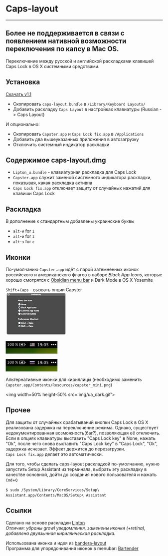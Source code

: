 Caps-layout
===========
---
Более не поддерживается в связи с появлением нативной возможности переключения по капсу в Mac OS.  
---
Переключение между русской и английской раскладками клавишей Caps Lock в OS X системными средствами.

## Установка

[Скачать v1.1](https://github.com/falcn/Caps-layout/releases/download/v1.1/caps-layout.dmg)

* Скопировать `caps-layout.bundle` в `/Library/Keyboard Layouts/`
* Добавить раскладку `Caps Layout` в настройках клавиатуры (Russian -> Caps Layout) 

И опционально: 

* Скопировать `Capster.app` и `Caps Lock fix.app` в `/Applications`
* Добавить два вышеуказанных приложения в автозагрузку
* Отключить системный индикатор раскладки

## Содержимое caps-layout.dmg

* `Lipton_u.bundle` - клавиатурная раскладка для Caps Lock
* `Capster.app` служит заменой системного индикатора раскладки, показывая, какая раскладка активна
* `Caps Lock fix.app` отключает защиту от случайных нажатий для клавиши Caps Lock


## Раскладка

В дополнение к стандартным добавлены украинские буквы

* `alt`-`и` for `і`
* `alt`-`й` for `ї`
* `alt`-`э` for `є`

## Иконки

По-умолчанию `Capster.app` идёт с парой затемнённых иконок российского и американского флагов в наборе _Black App Icons_, которые хорошо смотрятся с 
[Obsidian menu bar](http://www.obsidianmenubar.com) и Dark Mode в OS X Yosemite 

`Shift`+`Caps` - вызвать опции Capster  
![Capster settings](img/capster_settings2.png)

![us](img/us.png)  

![ru](img/ru.png)  

Альтернативные иконки для кириллицы (необходимо заменить `Capster.app/Contents/Resources/capster_mini.png`)

<img width=50% height-50% src='img/ua_dark.gif'>


## Прочее

Для защиты от случайных срабатываний кнопки Caps Lock в OS X реализована задержка на переключение режима.
Однако, существует недокументированная возможность(баг?), позволяющая её отключить.
Если в опциях клавиатуры выставить "Caps Lock key" в None, нажать "Ok", после чего снова выставить "Caps Lock key" в "Caps Lock", "Ok", задержка исчезает. Эффект держится до перезагрузки.  
`Caps Lock fix.app` делает это автоматически.

Для того, чтобы сделать caps-layout раскладкой по-умолчанию, нужно запустить Setup Assistant из терминала, выбрать эту раскладку в качестве основной, дойти до создания нового пользователя и нажать `Cmd`+`Q` 

`$ sudo /System/Library/CoreServices/Setup\ Assistant.app/Contents/MacOS/Setup\ Assistant`


## Ссылки

Сделано на основе раскладки [Lipton](http://azaitsev.com/avt/caps_switch_macos.html)  
*Отличия: убраны growl уведомления, заменены иконки (+retina), добавлена двуязычная кириллическая раскладка.*

Использована иконка и идея из [bandera-layout](https://github.com/muromec/bandera-layout)  
Программа для упорядочивания иконок в menubar: [Bartender](http://www.macbartender.com)
